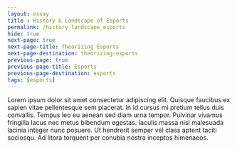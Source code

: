 ```yaml
--- 
layout: essay
title : History & Landscape of Esports
permalink: /history_landscape_esports
hide: true
next-page: true
next-page-title: Theorizing Esports
next-page-destination: theorizing-esports
previous-page: true
previous-page-title: Esports
previous-page-destination: esports
tags: [esports]
---
```


Lorem ipsum dolor sit amet consectetur adipiscing elit. Quisque faucibus ex sapien vitae pellentesque sem placerat. In id cursus mi pretium tellus duis convallis. Tempus leo eu aenean sed diam urna tempor. Pulvinar vivamus fringilla lacus nec metus bibendum egestas. Iaculis massa nisl malesuada lacinia integer nunc posuere. Ut hendrerit semper vel class aptent taciti sociosqu. Ad litora torquent per conubia nostra inceptos himenaeos.
